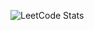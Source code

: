   


![LeetCode Stats](https://leetcard.jacoblin.cool/hongbinhe-leetcode?theme=wtf&font=Noto%20Serif%20Hebrew)
